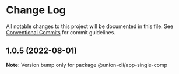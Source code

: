 # Change Log

All notable changes to this project will be documented in this file.
See [Conventional Commits](https://conventionalcommits.org) for commit guidelines.

## 1.0.5 (2022-08-01)

**Note:** Version bump only for package @union-cli/app-single-comp
